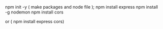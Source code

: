 npm init -y ( make packages and node file );
npm install express
npm install -g nodemon
npm install cors

or ( npm install express cors)
